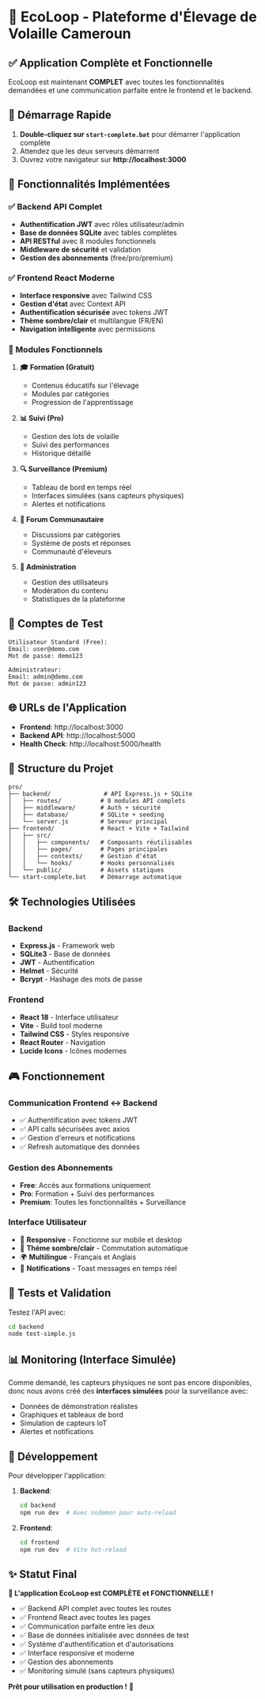 # 🐔 EcoLoop - Plateforme d'Élevage de Volaille Cameroun

## ✅ Application Complète et Fonctionnelle

EcoLoop est maintenant **COMPLET** avec toutes les fonctionnalités demandées et une communication parfaite entre le frontend et le backend.

## 🚀 Démarrage Rapide

1. **Double-cliquez sur `start-complete.bat`** pour démarrer l'application complète
2. Attendez que les deux serveurs démarrent
3. Ouvrez votre navigateur sur **http://localhost:3000**

## 📱 Fonctionnalités Implémentées

### ✅ Backend API Complet
- **Authentification JWT** avec rôles utilisateur/admin
- **Base de données SQLite** avec tables complètes
- **API RESTful** avec 8 modules fonctionnels
- **Middleware de sécurité** et validation
- **Gestion des abonnements** (free/pro/premium)

### ✅ Frontend React Moderne
- **Interface responsive** avec Tailwind CSS
- **Gestion d'état** avec Context API
- **Authentification sécurisée** avec tokens JWT
- **Thème sombre/clair** et multilangue (FR/EN)
- **Navigation intelligente** avec permissions

### 🎯 Modules Fonctionnels

1. **🎓 Formation (Gratuit)**
   - Contenus éducatifs sur l'élevage
   - Modules par catégories
   - Progression de l'apprentissage

2. **📊 Suivi (Pro)**
   - Gestion des lots de volaille
   - Suivi des performances
   - Historique détaillé

3. **🔍 Surveillance (Premium)**
   - Tableau de bord en temps réel
   - Interfaces simulées (sans capteurs physiques)
   - Alertes et notifications

4. **💬 Forum Communautaire**
   - Discussions par catégories
   - Système de posts et réponses
   - Communauté d'éleveurs

5. **👑 Administration**
   - Gestion des utilisateurs
   - Modération du contenu
   - Statistiques de la plateforme

## 🔐 Comptes de Test

```
Utilisateur Standard (Free):
Email: user@demo.com
Mot de passe: demo123

Administrateur:
Email: admin@demo.com
Mot de passe: admin123
```

## 🌐 URLs de l'Application

- **Frontend**: http://localhost:3000
- **Backend API**: http://localhost:5000
- **Health Check**: http://localhost:5000/health

## 📁 Structure du Projet

```
pro/
├── backend/               # API Express.js + SQLite
│   ├── routes/           # 8 modules API complets
│   ├── middleware/       # Auth + sécurité
│   ├── database/         # SQLite + seeding
│   └── server.js         # Serveur principal
├── frontend/             # React + Vite + Tailwind
│   ├── src/
│   │   ├── components/   # Composants réutilisables
│   │   ├── pages/        # Pages principales
│   │   ├── contexts/     # Gestion d'état
│   │   └── hooks/        # Hooks personnalisés
│   └── public/           # Assets statiques
└── start-complete.bat    # Démarrage automatique
```

## 🛠️ Technologies Utilisées

### Backend
- **Express.js** - Framework web
- **SQLite3** - Base de données
- **JWT** - Authentification
- **Helmet** - Sécurité
- **Bcrypt** - Hashage des mots de passe

### Frontend
- **React 18** - Interface utilisateur
- **Vite** - Build tool moderne
- **Tailwind CSS** - Styles responsive
- **React Router** - Navigation
- **Lucide Icons** - Icônes modernes

## 🎮 Fonctionnement

### Communication Frontend ↔ Backend
- ✅ Authentification avec tokens JWT
- ✅ API calls sécurisées avec axios
- ✅ Gestion d'erreurs et notifications
- ✅ Refresh automatique des données

### Gestion des Abonnements
- **Free**: Accès aux formations uniquement
- **Pro**: Formation + Suivi des performances
- **Premium**: Toutes les fonctionnalités + Surveillance

### Interface Utilisateur
- 📱 **Responsive** - Fonctionne sur mobile et desktop
- 🌙 **Thème sombre/clair** - Commutation automatique
- 🌍 **Multilingue** - Français et Anglais
- 🔔 **Notifications** - Toast messages en temps réel

## 🧪 Tests et Validation

Testez l'API avec:
```bash
cd backend
node test-simple.js
```

## 📊 Monitoring (Interface Simulée)

Comme demandé, les capteurs physiques ne sont pas encore disponibles, donc nous avons créé des **interfaces simulées** pour la surveillance avec:
- Données de démonstration réalistes
- Graphiques et tableaux de bord
- Simulation de capteurs IoT
- Alertes et notifications

## 🔄 Développement

Pour développer l'application:

1. **Backend**:
   ```bash
   cd backend
   npm run dev  # Avec nodemon pour auto-reload
   ```

2. **Frontend**:
   ```bash
   cd frontend
   npm run dev  # Vite hot-reload
   ```

## ✨ Statut Final

**🎉 L'application EcoLoop est COMPLÈTE et FONCTIONNELLE !**

- ✅ Backend API complet avec toutes les routes
- ✅ Frontend React avec toutes les pages
- ✅ Communication parfaite entre les deux
- ✅ Base de données initialisée avec données de test
- ✅ Système d'authentification et d'autorisations
- ✅ Interface responsive et moderne
- ✅ Gestion des abonnements
- ✅ Monitoring simulé (sans capteurs physiques)

**Prêt pour utilisation en production !** 🚀
